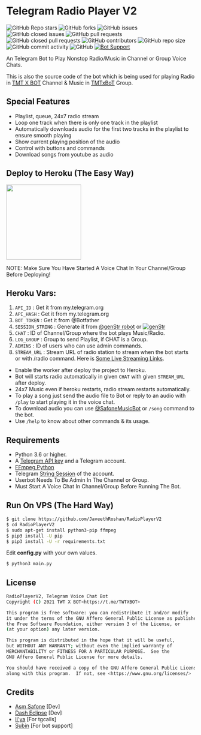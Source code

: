 # Telegram Radio Player V2
![GitHub Repo stars](https://img.shields.io/github/stars/JaveethRoshan/RadioPlayerV2?color=blue&style=flat)
![GitHub forks](https://img.shields.io/github/forks/JaveethRoshan/RadioPlayerV2?color=green&style=flat)
![GitHub issues](https://img.shields.io/github/issues/JaveethRoshan/RadioPlayerV2)
![GitHub closed issues](https://img.shields.io/github/issues-closed/JaveethRoshan/RadioPlayerV2)
![GitHub pull requests](https://img.shields.io/github/issues-pr/JaveethRoshan/RadioPlayerV2)
![GitHub closed pull requests](https://img.shields.io/github/issues-pr-closed/JaveethRoshan/RadioPlayerV2)
![GitHub contributors](https://img.shields.io/github/contributors/JaveethRoshan/RadioPlayerV2?style=flat)
![GitHub repo size](https://img.shields.io/github/repo-size/JaveethRoshan/RadioPlayerV2?color=red)
![GitHub commit activity](https://img.shields.io/github/commit-activity/m/JaveethRoshan/RadioPlayerV2)
![GitHub](https://img.shields.io/github/license/JaveethRosham/RadioPlayerV2)
[![Bot Support](https://img.shields.io/badge/Radio%20Player%20V2-support%20group-blue)](https://t.me/TWTXBOT)


An Telegram Bot to Play Nonstop Radio/Music in Channel or Group Voice Chats.

This is also the source code of the bot which is being used for playing
Radio in [TMT X BOT](https://t.me/TWTXBOT) Channel & Music in [TMTxBoT](https://t.me/TWTXBOT) Group.

## Special Features

- Playlist, queue, 24x7 radio stream
- Loop one track when there is only one track in the playlist
- Automatically downloads audio for the first two tracks in the playlist to ensure smooth playing
- Show current playing position of the audio
- Control with buttons and commands
- Download songs from youtube as audio

## Deploy to Heroku (The Easy Way)

<p><a href="https://heroku.com/deploy?template=https://github.com/JaveethRoshan/RadioPlayerV2"> <img src="https://the-badge&logo=heroku" width="200""/></a></p>
NOTE: Make Sure You Have Started A Voice Chat In Your Channel/Group Before Deploying!

## Heroku Vars:
1. `API_ID` : Get it from my.telegram.org
2. `API_HASH` : Get it from my.telegram.org
3. `BOT_TOKEN` : Get it from @Botfather
4. `SESSION_STRING` : Generate it from [@genStr robot](http://t.me/genStr_robot) or [![genStr](https://img.shields.io/badge/repl.it-genStr-yellowgreen)](https://repl.it/@TWTXBOT/genStr)
5. `CHAT` : ID of Channel/Group where the bot plays Music/Radio.
6. `LOG_GROUP` : Group to send Playlist, if CHAT is a Group.
7. `ADMINS` : ID of users who can use admin commands.
8. `STREAM_URL` : Stream URL of radio station to stream when the bot starts or with /radio command. Here is [Some Live Streaming Links](https://telegra.ph/Live-Radio-Stream-Links-05-17).

- Enable the worker after deploy the project to Heroku.
- Bot will starts radio automatically in given `CHAT` with given `STREAM_URL` after deploy. 
- 24x7 Music even if heroku restarts, radio stream restarts automatically.  
- To play a song just send the audio file to Bot or reply to an audio with `/play` to start playing it in the voice chat.
- To download audio you can use [@SafoneMusicBot](http://t.me/SafoneMusicBot) or `/song` command to the bot.
- Use `/help` to know about other commands & its usage.

## Requirements

- Python 3.6 or higher.
- A
  [Telegram API key](https://docs.pyrogram.org/intro/quickstart#enjoy-the-api)
  and a Telegram account.
- [FFmpeg Python](https://www.ffmpeg.org/)
- Telegram [String Session](http://t.me/genStr_robot) of the account.
- Userbot Needs To Be Admin In The Channel or Group.
- Must Start A Voice Chat In Channel/Group Before Running The Bot.

## Run On VPS (The Hard Way)

```sh
$ git clone https://github.com/JaveethRoshan/RadioPlayerV2
$ cd RadioPlayerV2
$ sudo apt-get install python3-pip ffmpeg
$ pip3 install -U pip
$ pip3 install -U -r requirements.txt
```
Edit **config.py** with your own values.

```sh
$ python3 main.py
```

## License
```sh
RadioPlayerV2, Telegram Voice Chat Bot
Copyright (C) 2021 TWT X BOT<https://t.me/TWTXBOT>

This program is free software: you can redistribute it and/or modify
it under the terms of the GNU Affero General Public License as published by
the Free Software Foundation, either version 3 of the License, or
(at your option) any later version.

This program is distributed in the hope that it will be useful,
but WITHOUT ANY WARRANTY; without even the implied warranty of
MERCHANTABILITY or FITNESS FOR A PARTICULAR PURPOSE.  See the
GNU Affero General Public License for more details.

You should have received a copy of the GNU Affero General Public License
along with this program.  If not, see <https://www.gnu.org/licenses/>
```
## Credits

- [Asm Safone](https://github.com/AsmSafone) [Dev]
- [Dash Eclipse](https://github.com/dashezup) [Dev]
- [Il'ya](https://github.com/MarshalX) [For tgcalls]
- [Subin](https://github.com/subinps) [For bot support]
